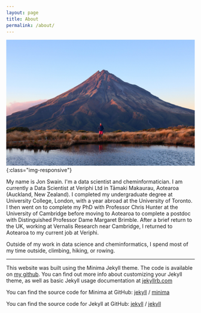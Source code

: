 ```yaml
---
layout: page
title: About
permalink: /about/
---
```


![A man standing in front of a volcano in Aotearoa New Zealand](/images/taranaki.jpg){:class="img-responsive"}

My name is Jon Swain. I'm a data scientist and cheminformatician. I am currently a Data Scientist at Veriphi Ltd in Tāmaki Makaurau, Aotearoa (Auckland, New Zealand). I completed my undergraduate degree at University College, London, with a year abroad at the University of Toronto. I then went on to complete my PhD with Professor Chris Hunter at the University of Cambridge before moving to Aotearoa to complete a postdoc with Distinguished Professor Dame Margaret Brimble. After a brief return to the UK, working at Vernalis Research near Cambridge, I returned to Aotearoa to my current job at Veriphi.

Outside of my work in data science and cheminformatics, I spend most of my time outside, climbing, hiking, or rowing.

---

This website was built using the Minima Jekyll theme. The code is available on [my github](https://github.com/jonswain). You can find out more info about customizing your Jekyll theme, as well as basic Jekyll usage documentation at [jekyllrb.com](https://jekyllrb.com/)

You can find the source code for Minima at GitHub:
[jekyll][jekyll-organization] /
[minima](https://github.com/jekyll/minima)

You can find the source code for Jekyll at GitHub:
[jekyll][jekyll-organization] /
[jekyll](https://github.com/jekyll/jekyll)


[jekyll-organization]: https://github.com/jekyll
